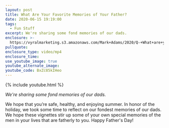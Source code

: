 ```yaml
---
layout: post
title: What Are Your Favorite Memories of Your Father?
date: 2020-06-15 19:19:00
tags:
  - Fun Stuff
excerpt: We're sharing some fond memories of our dads.
enclosure: >-
  https://vyralmarketing.s3.amazonaws.com/Mark+Adams/2020/Q-+What+are+your+favorite+memories+of+your+father_.mp4
pullquote:
enclosure_type: video/mp4
enclosure_time:
use_youtube_image: true
youtube_alternate_image:
youtube_code: BxZc85kIHeo
---
```

{% include youtube.html %}

*We're sharing some fond memories of our dads.*

We hope that you’re safe, healthy, and enjoying summer. In honor of the holiday, we took some time to reflect on our fondest memories of our dads. We hope these vignettes stir up some of your own special memories of the men in your lives that are fatherly to you. Happy Father's Day\!&nbsp;
